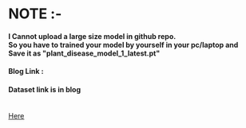 # NOTE :-
#### I Cannot upload a large size model in github repo.<br>So you have to trained your model by yourself in your pc/laptop and <br>Save it as "plant_disease_model_1_latest.pt"

#### Blog Link :
<h4>Dataset link is in blog</h4><br>
<a href="https://medium.com/analytics-vidhya/plant-disease-detection-using-convolutional-neural-networks-and-pytorch-87c00c54c88f" target="_blank">Here</a>
